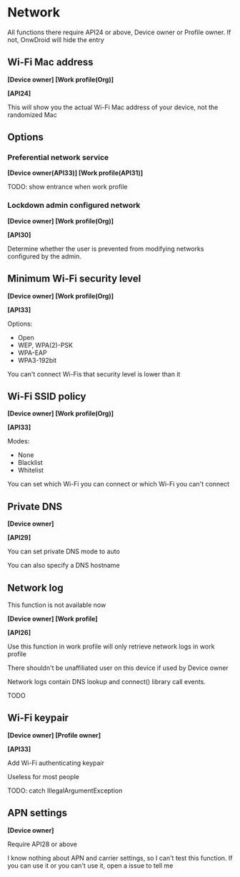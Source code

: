 # Network

All functions there require API24 or above, Device owner or Profile owner. If not, OnwDroid will hide the entry

## Wi-Fi Mac address

**[Device owner] [Work profile(Org)]**

**[API24]**

This will show you the actual Wi-Fi Mac address of your device, not the randomized Mac

## Options

### Preferential network service

**[Device owner(API33)] [Work profile(API31)]**

TODO: show entrance when work profile

### Lockdown admin configured network

**[Device owner] [Work profile(Org)]**

**[API30]**

Determine whether the user is prevented from modifying networks configured by the admin.

## Minimum Wi-Fi security level

**[Device owner] [Work profile(Org)]**

**[API33]**

Options:

- Open
- WEP, WPA(2)-PSK
- WPA-EAP
- WPA3-192bit

You can't connect Wi-Fis that security level is lower than it

## Wi-Fi SSID policy

**[Device owner] [Work profile(Org)]**

**[API33]**

Modes:

- None
- Blacklist
- Whitelist

You can set which Wi-Fi you can connect or which Wi-Fi you can't connect

## Private DNS

**[Device owner]**

**[API29]**

You can set private DNS mode to auto

You can also specify a DNS hostname

## Network log

This function is not available now

**[Device owner] [Work profile]**

**[API26]**

Use this function in work profile will only retrieve network logs in work profile

There shouldn't be unaffiliated user on this device if used by Device owner

Network logs contain DNS lookup and connect() library call events.

TODO

## Wi-Fi keypair

**[Device owner] [Profile owner]**

**[API33]**

Add Wi-Fi authenticating keypair

Useless for most people

TODO: catch IllegalArgumentException

## APN settings

**[Device owner]**

Require API28 or above

I know nothing about APN and carrier settings, so I can't test this function. If you can use it or you can't use it, open a issue to tell me
